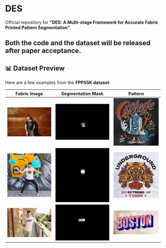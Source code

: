 # DES

Official repository for **"DES: A Multi-stage Framework for Accurate Fabric Printed Pattern Segmentation"**.

Both the **code** and the **dataset** will be released **after paper acceptance**.
---

## 📊 Dataset Preview
Here are a few examples from the **FPPS5K dataset**:

| Fabric Image | Segmentation Mask | Pattern |
|--------------|------------------|--------------------|
| <img src="assets/4_2168.jpg" width="300" /> | <img src="assets/4_2168.png" width="300" /> | <img src="assets/4_2168_pattern.jpg" width="300" /> |
| <img src="assets/150_2289.jpg" width="300" /> | <img src="assets/150_2289.png" width="300" /> | <img src="assets/150_2289_pattern.jpg" width="300" /> |
| <img src="assets/50_1135.jpg" width="300" /> | <img src="assets/50_1135.png" width="300" /> | <img src="assets/50_1135_pattern.jpg" width="300" /> |
